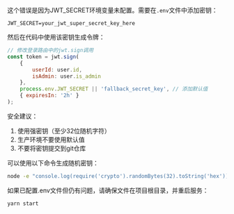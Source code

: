 

这个错误是因为JWT_SECRET环境变量未配置。需要在`.env`文件中添加密钥：

```plaintext:c:\Users\etcix\Desktop\backend-learn\nodejs-icon-gen\.env
JWT_SECRET=your_jwt_super_secret_key_here
```

然后在代码中使用该密钥生成令牌：

```javascript:c:\Users\etcix\Desktop\backend-learn\nodejs-icon-gen\routes\users.js
// 修改登录路由中的jwt.sign调用
const token = jwt.sign(
    {
        userId: user.id,
        isAdmin: user.is_admin
    },
    process.env.JWT_SECRET || 'fallback_secret_key', // 添加默认值
    { expiresIn: '2h' }
);
```

安全建议：
1. 使用强密钥（至少32位随机字符）
2. 生产环境不要使用默认值
3. 不要将密钥提交到git仓库

可以使用以下命令生成随机密钥：
```bash
node -e "console.log(require('crypto').randomBytes(32).toString('hex'))"
```

如果已配置.env文件但仍有问题，请确保文件在项目根目录，并重启服务：
```bash
yarn start
```